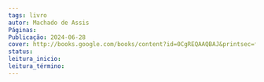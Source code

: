 ```yaml
---
tags: livro
autor: Machado de Assis
Páginas: 
Publicação: 2024-06-28
cover: http://books.google.com/books/content?id=0CgREQAAQBAJ&printsec=frontcover&img=1&zoom=1&edge=curl&source=gbs_api
status:
leitura_inicio:
leitura_término:
---
```

